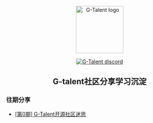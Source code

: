 <p align="center">
    <img width="128" src="https://cdn.discordapp.com/icons/722949830200000574/9a27cf49917a67376ba4ac5b29c5265c.png?size=128" alt="G-Talent logo">
</p>
<p align="center">
      <a href="https://discord.com/channels/722949830200000574/"><img src="https://img.shields.io/badge/discord-join-black" alt="G-Talent discord"></a>
</p>
   
<h2 align="center">G-talent社区分享学习沉淀</h2>
   
### 往期分享
- [[第0期] G-Talent开源社区迷思](https://github.com/gtalent-community/share_learning/tree/master/%5B第0期%5D%20G-Talent开源社区迷思)
